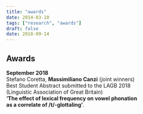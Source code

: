 ```yaml
---
title: "awards"
date: 2014-03-10
tags: ["research", "awards"]
draft: false
date: 2018-09-14
---
```


## Awards

__September 2018__  
Stefano Coretta, __Massimiliano Canzi__ (joint winners)  
Best Student Abstract submitted to the LAGB 2018  
(Linguistic Association of Great Britain)  
__‘The effect of lexical frequency on vowel phonation__  
__as a correlate of /t/-glottaling’__.
